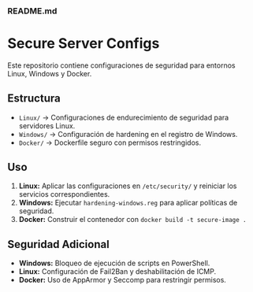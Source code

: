 ### README.md

# Secure Server Configs

Este repositorio contiene configuraciones de seguridad para entornos Linux, Windows y Docker.

## Estructura

- `Linux/` → Configuraciones de endurecimiento de seguridad para servidores Linux.
- `Windows/` → Configuración de hardening en el registro de Windows.
- `Docker/` → Dockerfile seguro con permisos restringidos.

## Uso

1. **Linux:** Aplicar las configuraciones en `/etc/security/` y reiniciar los servicios correspondientes.
2. **Windows:** Ejecutar `hardening-windows.reg` para aplicar políticas de seguridad.
3. **Docker:** Construir el contenedor con `docker build -t secure-image .`

## Seguridad Adicional

- **Windows:** Bloqueo de ejecución de scripts en PowerShell.
- **Linux:** Configuración de Fail2Ban y deshabilitación de ICMP.
- **Docker:** Uso de AppArmor y Seccomp para restringir permisos.
